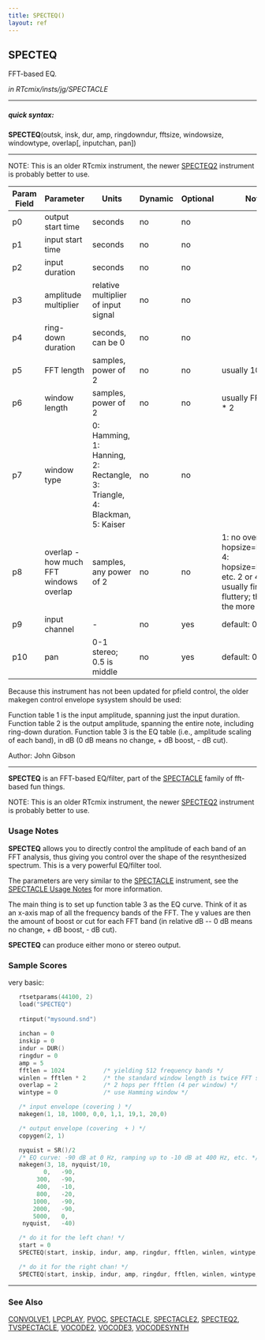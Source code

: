 ```yaml
---
title: SPECTEQ()
layout: ref
---
```


## SPECTEQ

FFT-based EQ.

*in RTcmix/insts/jg/SPECTACLE*  
  

-----

##### quick syntax:

**SPECTEQ**(outsk, insk, dur, amp, ringdowndur, fftsize, windowsize,
windowtype, overlap\[, inputchan, pan\])

-----

  
NOTE: This is an older RTcmix instrument, the newer
[SPECTEQ2](SPECTEQ2.html) instrument is probably better to use.  
  
  

Param Field	| Parameter | Units | Dynamic | Optional | Notes
----------- | --------- | ----- | -------- | --------- | ---------
p0 | output start time | seconds | no | no | 
p1 | input start time | seconds | no | no | 
p2 | input duration | seconds | no | no | 
p3 | amplitude multiplier | relative multiplier of input signal | no | no | 
p4 | ring-down duration | seconds, can be 0 | no | no | 
p5 | FFT length | samples, power of 2 | no | no | usually 1024 |
p6 | window length | samples, power of 2 | no | no | usually FFT length * 2 |
p7 | window type | 0: Hamming, 1: Hanning, 2: Rectangle, 3: Triangle, 4: Blackman, 5: Kaiser | no | no | 
p8 | overlap - how much FFT windows overlap | samples, any power of 2 | no | no | 1: no overlap, 2: hopsize=FFTlen/2, 4: hopsize=FFTlen/4, etc. 2 or 4 is usually fine; 1 is fluttery; the higher the more CPU tim | 
p9 | input channel |  -  | no | yes | default: 0 | 
p10 | pan | 0-1 stereo; 0.5 is middle | no | yes | default: 0 | 


   Because this instrument has not been updated for pfield control,
   the older makegen control envelope sysystem should be used:

   Function table 1 is the input amplitude, spanning just the input duration.
   Function table 2 is the output amplitude, spanning the entire note, including ring-down duration.
   Function table 3 is the EQ table (i.e., amplitude scaling of each band),
      in dB (0 dB means no change, + dB boost, - dB cut).

   Author:  John Gibson

  

-----

  
**SPECTEQ** is an FFT-based EQ/filter, part of the
[SPECTACLE](SPECTACLE.html) family of fft-based fun things.

NOTE: This is an older RTcmix instrument, the newer
[SPECTEQ2](SPECTEQ2.html) instrument is probably better to use.

### Usage Notes

**SPECTEQ** allows you to directly control the amplitude of each band of
an FFT analysis, thus giving you control over the shape of the
resynthesized spectrum. This is a very powerful EQ/filter tool.

The parameters are very similar to the [SPECTACLE](SPECTACLE.html)
instrument, see the [SPECTACLE Usage Notes](SPECTACLE.html#usage_notes)
for more information.

The main thing is to set up function table 3 as the EQ curve. Think of
it as an x-axis map of all the frequency bands of the FFT. The y values
are then the amount of boost or cut for each FFT band (in relative dB --
0 dB means no change, + dB boost, - dB cut).

**SPECTEQ** can produce either mono or stereo output.

### Sample Scores

very basic:

```cpp
   rtsetparams(44100, 2)
   load("SPECTEQ")
   
   rtinput("mysound.snd")
   
   inchan = 0
   inskip = 0
   indur = DUR()
   ringdur = 0
   amp = 5
   fftlen = 1024           /* yielding 512 frequency bands */
   winlen = fftlen * 2     /* the standard window length is twice FFT size */
   overlap = 2             /* 2 hops per fftlen (4 per window) */
   wintype = 0             /* use Hamming window */

   /* input envelope (covering ) */
   makegen(1, 18, 1000, 0,0, 1,1, 19,1, 20,0)

   /* output envelope (covering  + ) */
   copygen(2, 1)

   nyquist = SR()/2
   /* EQ curve: -90 dB at 0 Hz, ramping up to -10 dB at 400 Hz, etc. */
   makegen(3, 18, nyquist/10,
          0,   -90,
        300,   -90,
        400,   -10,
        800,   -20,
       1000,   -90,
       2000,   -90,
       5000,   0,
    nyquist,   -40)

   /* do it for the left chan! */
   start = 0
   SPECTEQ(start, inskip, indur, amp, ringdur, fftlen, winlen, wintype, overlap, inchan, pctleft=1)

   /* do it for the right chan! */
   SPECTEQ(start, inskip, indur, amp, ringdur, fftlen, winlen, wintype, overlap, inchan, pctleft=0)
```

  

-----

### See Also

[CONVOLVE1](CONVOLVE1.html), [LPCPLAY](LPCPLAY.html), [PVOC](PVOC.html),
[SPECTACLE](SPECTACLE.html), [SPECTACLE2](SPECTACLE2.html),
[SPECTEQ2](SPECTEQ2.html), [TVSPECTACLE](TVSPECTACLE.html),
[VOCODE2](VOCODE2.html), [VOCODE3](VOCODE3.html),
[VOCODESYNTH](VOCODESYNTH.html)
